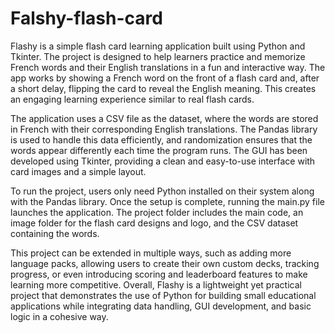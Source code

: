 # Falshy-flash-card
Flashy is a simple flash card learning application built using Python and Tkinter. The project is designed to help learners practice and memorize French words and their English translations in a fun and interactive way.
The app works by showing a French word on the front of a flash card and, after a short delay, flipping the card to reveal the English meaning. This creates an engaging learning experience similar to real flash cards.

The application uses a CSV file as the dataset, where the words are stored in French with their corresponding English translations. The Pandas library is used to handle this data efficiently, and randomization ensures that the words appear differently each time the program runs. The GUI has been developed using Tkinter, providing a clean and easy-to-use interface with card images and a simple layout.

To run the project, users only need Python installed on their system along with the Pandas library. Once the setup is complete, running the main.py file launches the application. The project folder includes the main code, an image folder for the flash card designs and logo, and the CSV dataset containing the words.

This project can be extended in multiple ways, such as adding more language packs, allowing users to create their own custom decks, tracking progress, or even introducing scoring and leaderboard features to make learning more competitive. Overall, Flashy is a lightweight yet practical project that demonstrates the use of Python for building small educational applications while integrating data handling, GUI development, and basic logic in a cohesive way.
